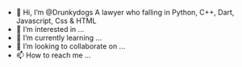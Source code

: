 - 👋 Hi, I’m @Drunkydogs A lawyer who falling in Python, C++, Dart, Javascript, Css & HTML
- 👀 I’m interested in ...
- 🌱 I’m currently learning ...
- 💞️ I’m looking to collaborate on ...
- 📫 How to reach me ...

<!---
Drunkydogs/Drunkydogs is a ✨ special ✨ repository because its `README.md` (this file) appears on your GitHub profile.
You can click the Preview link to take a look at your changes.
--->
